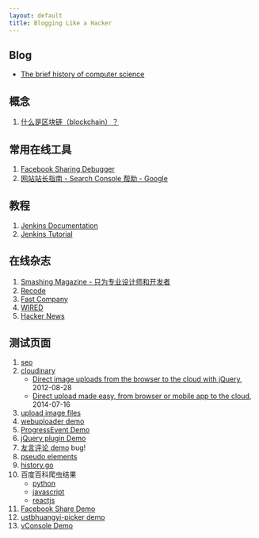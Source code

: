 ```yaml
---
layout: default
title: Blogging Like a Hacker
---
```


<div class="output"></div>
<script>
    document.querySelector('.output').innerHTML = navigator.userAgent;
</script>

## Blog

* [The brief history of computer science](./blog/brief-history-of-cs.md)

## 概念

1. [什么是区块链（blockchain）？](./concepts/blockchain/README.md)

## 常用在线工具
1. [Facebook Sharing Debugger](https://developers.facebook.com/tools/debug/)
1. [网站站长指南 - Search Console 帮助 - Google](https://support.google.com/webmasters/answer/35769)

## 教程
1. [Jenkins Documentation](https://jenkins.io/doc/)
1. [Jenkins Tutorial](http://www.tutorialspoint.com/jenkins/)

## 在线杂志
1. [Smashing Magazine - 只为专业设计师和开发者](https://www.smashingmagazine.com/)
1. [Recode](https://www.recode.net/)
1. [Fast Company](https://www.fastcompany.com/)
1. [WIRED](https://www.wired.com/)
1. [Hacker News](https://news.ycombinator.com/)

## 测试页面
1. [seo](./test/seo.html)
1. [cloudinary](./test/cloudinary/index.html)
    * [Direct image uploads from the browser to the cloud with jQuery](http://cloudinary.com/blog/direct_image_uploads_from_the_browser_to_the_cloud_with_jquery), 2012-08-28
    * [Direct upload made easy, from browser or mobile app to the cloud](http://cloudinary.com/blog/direct_upload_made_easy_from_browser_or_mobile_app_to_the_cloud), 2014-07-16
1. [upload image files](./test/upload-files/index.html)
1. [webuploader demo](http://fex-team.github.io/webuploader/demo.html)
1. [ProgressEvent Demo](./test/progressevent/index.html)
1. [jQuery plugin Demo](./test/jquery-plugin/index.html)
1. [友言评论 demo](./test/uyan.md) bug!
1. [pseudo elements](./pseudo-elements.md)
1. [history.go](./test/history-go.md)
1. 百度百科爬虫结果
    * [python](./spider/baike-python.html)
    * [javascript](./spider/baike-javascript.html)
    * [reactjs](./spider/baike-reactjs.html)
1. [Facebook Share Demo](./test/fb-share/index.html)
1. [ustbhuangyi-picker demo](./test/ustbhuangyi-picker/index.html)
1. [vConsole Demo](./test/vconsole/index.html)